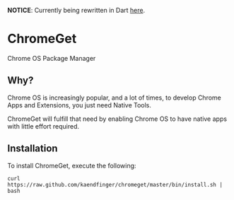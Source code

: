 **NOTICE**: Currently being rewritten in Dart [here](https://github.com/DirectMyFile/chromeget).

# ChromeGet

Chrome OS Package Manager

## Why?

Chrome OS is increasingly popular, and a lot of times, to develop Chrome Apps and Extensions, you just need Native Tools.

ChromeGet will fulfill that need by enabling Chrome OS to have native apps with little effort required.

## Installation

To install ChromeGet, execute the following:

```
curl https://raw.github.com/kaendfinger/chromeget/master/bin/install.sh | bash
```
